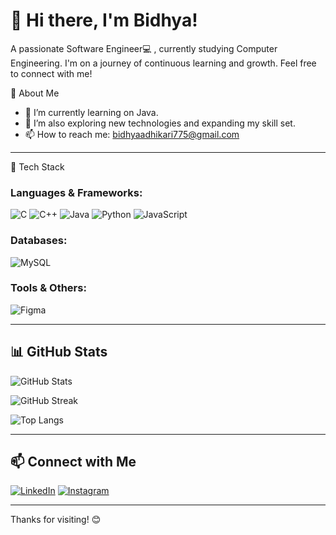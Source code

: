 # 👋 Hi there, I'm Bidhya!

A passionate Software Engineer💻 , currently studying Computer Engineering. I'm on a journey of continuous learning and growth. Feel free to connect with me!

🌟 About Me

- 🔭 I’m currently learning on Java.
- 🌱 I’m also exploring new technologies and expanding my skill set.
- 📫 How to reach me: [bidhyaadhikari775@gmail.com](mailto:bidhyaadhikari775@gmail.com)
---

 🚀 Tech Stack

### Languages & Frameworks:
![C](https://img.shields.io/badge/C-00599C?style=for-the-badge&logo=c&logoColor=white)
![C++](https://img.shields.io/badge/C++-00599C?style=for-the-badge&logo=c%2B%2B&logoColor=white)
![Java](https://img.shields.io/badge/Java-ED8B00?style=for-the-badge&logo=java&logoColor=white)
![Python](https://img.shields.io/badge/Python-3670A0?style=for-the-badge&logo=python&logoColor=ffdd54)
![JavaScript](https://img.shields.io/badge/JavaScript-323330?style=for-the-badge&logo=javascript&logoColor=F7DF1E)

### Databases:
![MySQL](https://img.shields.io/badge/MySQL-00000F?style=for-the-badge&logo=mysql&logoColor=white)

### Tools & Others:
![Figma](https://img.shields.io/badge/Figma-F24E1E?style=for-the-badge&logo=figma&logoColor=white)

---

## 📊 GitHub Stats

![GitHub Stats](https://github-readme-stats.vercel.app/api?username=bidhyaAdh&theme=dark&hide_border=true&show_icons=true&count_private=true)

![GitHub Streak](https://github-readme-streak-stats.herokuapp.com/?user=bidhyaAdh&theme=dark&hide_border=true)

![Top Langs](https://github-readme-stats.vercel.app/api/top-langs/?username=bidhyaAdh&theme=dark&hide_border=true&layout=compact&langs_count=6)

---

## 📫 Connect with Me

[![LinkedIn](https://img.shields.io/badge/LinkedIn-0077B5?style=for-the-badge&logo=linkedin&logoColor=white)](https://linkedin.com/in/bidhya-adhikari)
[![Instagram](https://img.shields.io/badge/Instagram-E4405F?style=for-the-badge&logo=instagram&logoColor=white)](https://instagram.com/bidhyaa1)

---

Thanks for visiting! 😊
